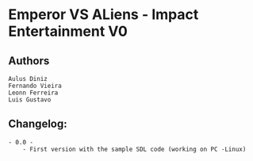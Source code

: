 Emperor VS ALiens - Impact Entertainment V0
=============================

Authors
-------
	Aulus Diniz
	Fernando Vieira
	Leonn Ferreira
	Luis Gustavo

Changelog:
----------
	- 0.0 -
	 	- First version with the sample SDL code (working on PC -Linux) 
	
